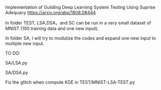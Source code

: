 Implementation of Guilding Deep Learning System Testing Using Suprise Adequacy
https://arxiv.org/abs/1808.08444

In folder TEST, LSA,DSA，and SC can be run in a very small dataset of MNIST (100 training data and one new input).

In folder SA, I will try to modulize the codes and expand one new input to multiple new input.

TO DO:

SA/LSA.py

SA/DSA.py

Fix the glitch when compute KDE in TEST/MNIST-LSA-TEST.py
